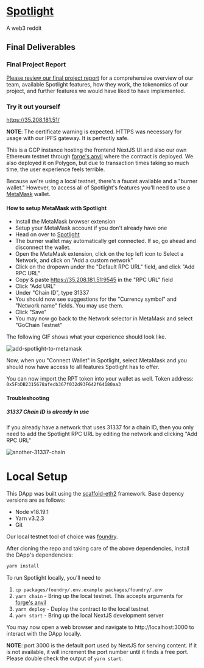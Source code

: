 # [Spotlight](https://35.208.181.51/)
A web3 reddit

## Final Deliverables

### Final Project Report
[Please review our final project report](final-project-deliverables/COMS6998%20Fall%202024%20-%20Group%2011%20-%20Spotlight%20Final%20Project%20Report.pdf) for
a comprehensive overview of our team, available Spotlight features, how they work, the tokenomics of our project, and further features we would have
liked to have implemented.

### Try it out yourself
https://35.208.181.51/

**NOTE**: The certificate warning is expected. HTTPS was necessary for usage with our IPFS gateway. It is perfectly safe.

This is a GCP instance hosting the frontend NextJS UI and also our own Ethereum testnet through [forge's anvil](https://book.getfoundry.sh/reference/anvil/)
where the contract is deployed. We also deployed it on Polygon, but due to transaction times taking so much time, the user experience feels terrible.

Because we're using a local testnet, there's a faucet available and a "burner wallet." However, to access all of Spotlight's features you'll need
to use a [MetaMask](https://metamask.io/) wallet.

#### How to setup MetaMask with Spotlight
* Install the MetaMask browser extension
* Setup your MetaMask account if you don't already have one
* Head on over to [Spotlight](https://35.208.181.51/)
* The burner wallet may automatically get connected. If so, go ahead and disconnect the wallet.
* Open the MetaMask extension, click on the top left icon to Select a Network, and click on "Add a custom network"
* Click on the dropown under the "Default RPC URL" field, and click "Add RPC URL"
* Copy & paste https://35.208.181.51:9545 in the "RPC URL" field
* Click "Add URL"
* Under "Chain ID", type 31337
* You should now see suggestions for the "Currency symbol" and "Network name" fields. You may use them.
* Click "Save"
* You may now go back to the Network selector in MetaMask and select "GoChain Testnet"

The following GIF shows what your experience should look like.

![add-spotlight-to-metamask](https://github.com/user-attachments/assets/521cdb13-664d-4083-87b2-27ce23391775)

Now, when you "Connect Wallet" in Spotlight, select MetaMask and you should now have access to all features Spotlight has to offer.

You can now import the RPT token into your wallet as well. Token address: `0x5FbDB2315678afecb367f032d93F642f64180aa3`

#### Troubleshooting

##### 31337 Chain ID is already in use
If you already have a network that uses 31337 for a chain ID, then you only need to add the Spotlight RPC URL by editing the network and clicking "Add RPC URL"

![another-31337-chain](https://github.com/user-attachments/assets/44350f93-1d15-463e-ba19-ef6e290bb4bb)


# Local Setup

This DApp was built using the [scaffold-eth2](https://docs.scaffoldeth.io/quick-start/installation) framework. Base
depency versions are as follows:
* Node v18.19.1
* Yarn v3.2.3
* Git

Our local testnet tool of choice was [foundry](https://book.getfoundry.sh/getting-started/installation).

After cloning the repo and taking care of the above dependencies, install the DApp's dependencies:
```sh
yarn install
```

To run Spotlight locally, you'll need to 
1. `cp packages/foundry/.env.example packages/foundry/.env`
2. `yarn chain` - Bring up the local testnet. This accepts arguments for [forge's anvil](https://book.getfoundry.sh/reference/anvil/)
3. `yarn deploy` - Deploy the contract to the local testnet
4. `yarn start` - Bring up the local NextJS development server

You may now open a web browser and navigate to http://localhost:3000 to interact with the DApp locally.

**NOTE**: port 3000 is the default port used by NextJS for serving content. If it is not available, it will increment the port number
until it finds a free port. Please double check the output of `yarn start`.
